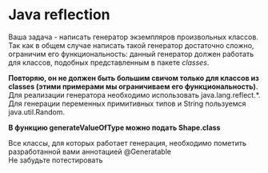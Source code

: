 # Java reflection
Ваша задача - написать генератор экземпляров произвольных классов. 
Так как в общем случае написать такой генератор достаточно сложно, ограничим его функциональность:
данный генератор должен работать для классов, подобных представленным в пакете *classes*.

**Повторяю, он не должен быть большим свичом только для классов из classes (этими примерами мы ограничиваем его функциональность)**.
Для реализации генератора необходимо использовать java.lang.reflect.*.
Для генерации переменных примитивных типов и String пользуемся java.util.Random.

**В функцию generateValueOfType можно подать Shape.class**

Все классы, для которых работает генерация, необходимо пометить разработанной вами аннотацией @Generatable\
Не забудьте потестировать